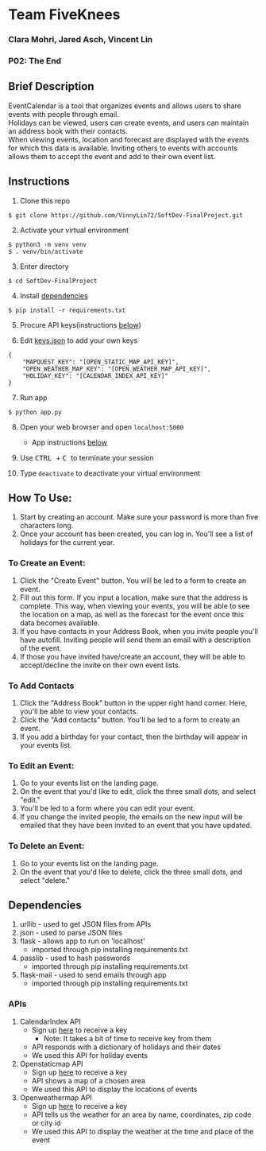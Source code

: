 # Team FiveKnees
### Clara Mohri, Jared Asch, Vincent Lin
### P02: The End


## Brief Description

EventCalendar is a tool that organizes events and allows users to share events with people through email.  
Holidays can be viewed, users can create events, and users can maintain an address book with their contacts.  
When viewing events, location and forecast are displayed with the events for which this data is available.
Inviting others to events with accounts allows them to accept the event and add to their own event list.


## Instructions

1. Clone this repo
```
$ git clone https://github.com/VinnyLin72/SoftDev-FinalProject.git
```

2. Activate your virtual environment
```
$ python3 -m venv venv
$ . venv/bin/activate
```

3. Enter directory
```
$ cd SoftDev-FinalProject
```

4. Install [dependencies](https://github.com/VinnyLin72/SoftDev-FinalProject#apis)
```
$ pip install -r requirements.txt
```

5. Procure API keys(instructions [below](https://github.com/VinnyLin72/SoftDev-FinalProject#dependencies))

6. Edit [keys.json](https://github.com/VinnyLin72/SoftDev-FinalProject/blob/master/data/keys.json) to add your own keys
```
{
    "MAPQUEST_KEY": "[OPEN_STATIC_MAP_API_KEY]",
    "OPEN_WEATHER_MAP_KEY": "[OPEN_WEATHER_MAP_API_KEY]",
    "HOLIDAY_KEY": "[CALENDAR_INDEX_API_KEY]"
}
```

7. Run app
```
$ python app.py
```

8. Open your web browser and open `localhost:5000`
   - App instructions [below](https://github.com/VinnyLin72/SoftDev-FinalProject#how-to-use)

9. Use <kbd> CTRL </kbd> + <kbd> C </kbd> to terminate your session

10. Type `deactivate` to deactivate your virtual environment



## How To Use:

1. Start by creating an account. Make sure your password is more than five characters long.
2. Once your account has been created, you can log in. You'll see a list of holidays for the current year.

### To Create an Event:

1. Click the "Create Event" button. You will be led to a form to create an event. 
2. Fill out this form. If you input a location, make sure that the address is complete. This way, when viewing your events, you will be able to see the location on a map, as well as the forecast for the event once this data becomes available.
3. If you have contacts in your Address Book, when you invite people you'll have autofill. Inviting people will send them an email with a description of the event.
3. If those you have invited have/create an account, they will be able to accept/decline the invite on their own event lists.

### To Add Contacts

1. Click the "Address Book" button in the upper right hand corner. Here, you'll be able to view your contacts.
2. Click the "Add contacts" button. You'll be led to a form to create an event. 
3. If you add a birthday for your contact, then the birthday will appear in your events list. 

### To Edit an Event:

1. Go to your events list on the landing page. 
2. On the event that you'd like to edit, click the three small dots, and select "edit."
3. You'll be  led to a form where you can edit your event.
4. If you change the invited people, the emails on the new input will be emailed that they have been invited to an event that you have updated.

### To Delete an Event: 

1. Go to your events list on the landing page. 
2. On the event that you'd like to delete, click the three small dots, and select "delete."


## Dependencies

1. urllib - used to get JSON files from APIs
2. json - used to parse JSON files
3. flask - allows app to run on 'localhost'
   - imported through pip installing requirements.txt
4. passlib - used to hash passwords
   - imported through pip installing requirements.txt
5. flask-mail - used to send emails through app
   - imported through pip installing requirements.txt

### APIs

1. CalendarIndex API
   - Sign up [here](https://www.calendarindex.com/signup) to receive a key 
      - Note: It takes a bit of time to receive key from them
   - API responds with a dictionary of holidays and their dates
   - We used this API for holiday events
2. Openstaticmap API
   - Sign up [here](https://developer.mapquest.com/) to receive a key
   - API shows a map of a chosen area
   - We used this API to display the locations of events
3. Openweathermap API
   - Sign up [here](https://openweathermap.org/api) to receive a key
   - API tells us the weather for an area by name, coordinates, zip code or city id 
   - We used this API to display the weather at the time and place of the event

